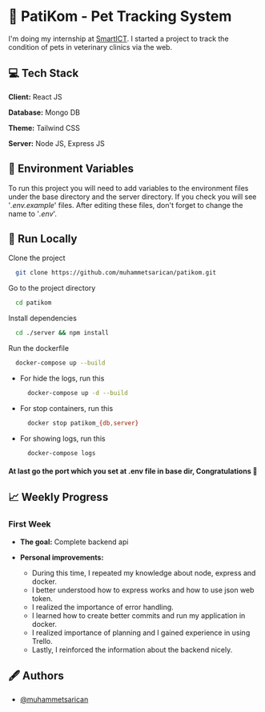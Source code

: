 
# 🐾 PatiKom - Pet Tracking System

I'm doing my internship at [SmartICT](https://www.smartict.com.tr/). I started a project to track the condition of pets in veterinary clinics via the web.
## 💻 Tech Stack

**Client:** React JS

**Database:** Mongo DB

**Theme:** Tailwind CSS

**Server:** Node JS, Express JS


## 🔢 Environment Variables

To run this project you will need to add variables to the environment files under the base directory and the server directory. If you check you will see '*.env.example*' files. After editing these files, don't forget to change the name to '*.env*'.
## 🚀 Run Locally

Clone the project

```bash
  git clone https://github.com/muhammetsarican/patikom.git
```

Go to the project directory

```bash
  cd patikom
```

Install dependencies

```bash
  cd ./server && npm install
```

Run the dockerfile

```bash
  docker-compose up --build
```

- For hide the logs, run this

  ```bash
    docker-compose up -d --build
  ```

- For stop containers, run this

  ```bash
    docker stop patikom_{db,server}
  ```

- For showing logs, run this

  ```bash
    docker-compose logs
  ```

#### At last go the port which you set at .env file in base dir, Congratulations 🎉
## 📈 Weekly Progress

### First Week

- **The goal:** Complete backend api

- **Personal improvements:** 
    - During this time, I repeated my knowledge about node, express and docker.
    - I better understood how to express works and how to use json web token.
    - I realized the importance of error handling.
    - I learned how to create better commits and run my application in docker.
    - I realized importance of planning and I gained experience in using Trello.
    - Lastly, I reinforced the information about the backend nicely.

## 🖋️ Authors

- [@muhammetsarican](https://www.github.com/muhammetsarican)


